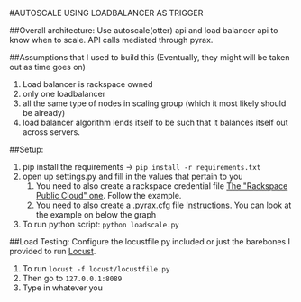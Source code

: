 #AUTOSCALE USING LOADBALANCER AS TRIGGER

##Overall architecture:
Use autoscale(otter) api and load balancer api to know when to scale. API calls mediated through pyrax. 

##Assumptions that I used to build this (Eventually, they might will be taken out as time goes on)
1. Load balancer is rackspace owned
2. only one loadbalancer 
3. all the same type of nodes in scaling group (which it most likely should be already)
4. load balancer algorithm lends itself to be such that it balances itself out across servers.

##Setup:
1. pip install the requirements ->  `pip install -r requirements.txt`
2. open up settings.py and fill in the values that pertain to you
	1. You need to also create a rackspace credential file [The "Rackspace Public Cloud" one](https://github.com/rackspace/pyrax/blob/master/docs/getting_started.md#authenticating). Follow the example.
	2. You need to also create a .pyrax.cfg file [Instructions](https://github.com/rackspace/pyrax/blob/master/docs/getting_started.md#available-configuration-settings). You can look at the example on below the graph
3. To run python script: `python loadscale.py`

##Load Testing:
Configure the locustfile.py included or just the barebones I provided to run [Locust](http://docs.locust.io/en/latest/). 

1. To run `locust -f locust/locustfile.py`
2. Then go to `127.0.0.1:8089`
3. Type in whatever you
